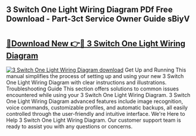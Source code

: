 ## 3 Switch One Light Wiring Diagram PDf Free Download - Part-3ct Service Owner Guide sBiyV

# <h2><a href="http://dfksi6v.blite.top/?on=3+Switch+One+Light+Wiring+Diagram">🔗Download New 👉🔴 3 Switch One Light Wiring Diagram</a></h2>

[![3 Switch One Light Wiring Diagram download](https://i.imgur.com/lujVjoI.png)](http://dfksi6v.blite.top/?on=3+Switch+One+Light+Wiring+Diagram)
Get Up and Running This manual simplifies the process of setting up and using your new 3 Switch One Light Wiring Diagram with clear instructions and illustrations. Troubleshooting Guide This section offers solutions to common issues encountered while using your 3 Switch One Light Wiring Diagram. 3 Switch One Light Wiring Diagram advanced features include image recognition, voice commands, customizable profiles, and automatic backups, all easily controlled through the user-friendly and intuitive interface. We're Here to Help 3 Switch One Light Wiring Diagram. Our customer support team is ready to assist you with any questions or concerns.
